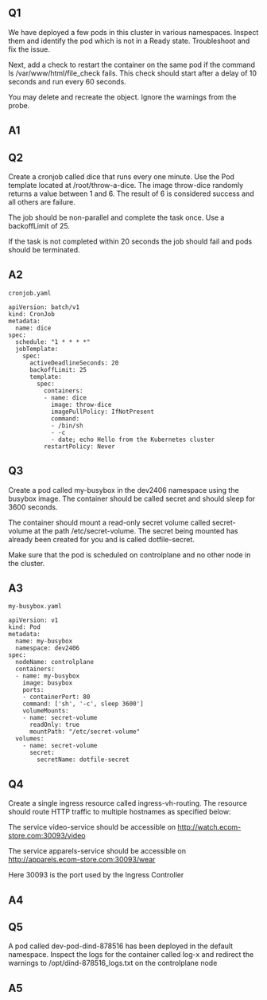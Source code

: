 ## Q1

We have deployed a few pods in this cluster in various namespaces. Inspect them and identify the pod which is not in a Ready state. Troubleshoot and fix the issue.

Next, add a check to restart the container on the same pod if the command ls /var/www/html/file_check fails. This check should start after a delay of 10 seconds and run every 60 seconds.


You may delete and recreate the object. Ignore the warnings from the probe.

## A1

## Q2

Create a cronjob called dice that runs every one minute. Use the Pod template located at /root/throw-a-dice. The image throw-dice randomly returns a value between 1 and 6. The result of 6 is considered success and all others are failure.

The job should be non-parallel and complete the task once. Use a backoffLimit of 25.

If the task is not completed within 20 seconds the job should fail and pods should be terminated.

## A2

`cronjob.yaml`
```
apiVersion: batch/v1
kind: CronJob
metadata:
  name: dice
spec:
  schedule: "1 * * * *"
  jobTemplate:
    spec:
      activeDeadlineSeconds: 20
      backoffLimit: 25
      template:
        spec:
          containers:
          - name: dice
            image: throw-dice
            imagePullPolicy: IfNotPresent
            command:
            - /bin/sh
            - -c
            - date; echo Hello from the Kubernetes cluster
          restartPolicy: Never
```

## Q3

Create a pod called my-busybox in the dev2406 namespace using the busybox image. The container should be called secret and should sleep for 3600 seconds.

The container should mount a read-only secret volume called secret-volume at the path /etc/secret-volume. The secret being mounted has already been created for you and is called dotfile-secret.

Make sure that the pod is scheduled on controlplane and no other node in the cluster.

## A3

`my-busybox.yaml`
```
apiVersion: v1
kind: Pod
metadata:
  name: my-busybox
  namespace: dev2406
spec:
  nodeName: controlplane
  containers:
  - name: my-busybox
    image: busybox
    ports:
    - containerPort: 80
    command: ['sh', '-c', sleep 3600']
    volumeMounts:
    - name: secret-volume
      readOnly: true
      mountPath: "/etc/secret-volume"
  volumes:
    - name: secret-volume
      secret:
        secretName: dotfile-secret
```

## Q4

Create a single ingress resource called ingress-vh-routing. The resource should route HTTP traffic to multiple hostnames as specified below:

The service video-service should be accessible on http://watch.ecom-store.com:30093/video

The service apparels-service should be accessible on http://apparels.ecom-store.com:30093/wear


Here 30093 is the port used by the Ingress Controller

## A4

## Q5

A pod called dev-pod-dind-878516 has been deployed in the default namespace. Inspect the logs for the container called log-x and redirect the warnings to /opt/dind-878516_logs.txt on the controlplane node

## A5